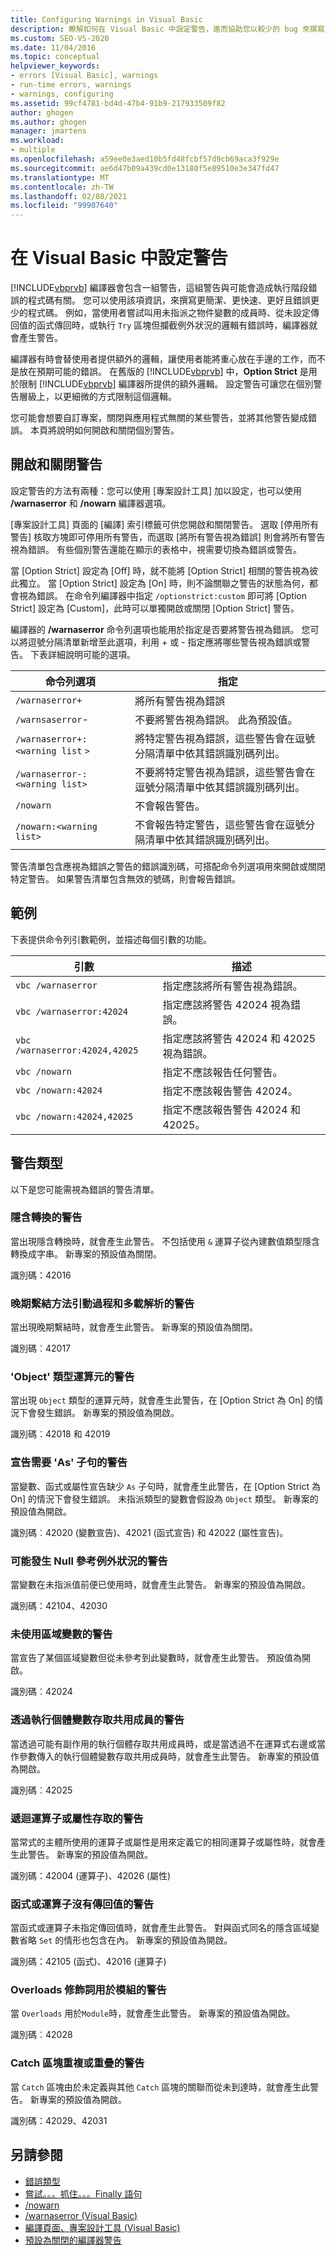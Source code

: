 ```yaml
---
title: Configuring Warnings in Visual Basic
description: 瞭解如何在 Visual Basic 中設定警告，進而協助您以較少的 bug 來撰寫更簡潔、更快速、更好的程式碼。
ms.custom: SEO-VS-2020
ms.date: 11/04/2016
ms.topic: conceptual
helpviewer_keywords:
- errors [Visual Basic], warnings
- run-time errors, warnings
- warnings, configuring
ms.assetid: 99cf4781-bd4d-47b4-91b9-217933509f82
author: ghogen
ms.author: ghogen
manager: jmartens
ms.workload:
- multiple
ms.openlocfilehash: a59ee0e3aed10b5fd48fcbf57d9cb69aca3f929e
ms.sourcegitcommit: ae6d47b09a439cd0e13180f5e89510e3e347fd47
ms.translationtype: MT
ms.contentlocale: zh-TW
ms.lasthandoff: 02/08/2021
ms.locfileid: "99907640"
---
```

# <a name="configuring-warnings-in-visual-basic"></a>在 Visual Basic 中設定警告

[!INCLUDE[vbprvb](../code-quality/includes/vbprvb_md.md)] 編譯器會包含一組警告，這組警告與可能會造成執行階段錯誤的程式碼有關。 您可以使用該項資訊，來撰寫更簡潔、更快速、更好且錯誤更少的程式碼。 例如，當使用者嘗試叫用未指派之物件變數的成員時、從未設定傳回值的函式傳回時，或執行 `Try` 區塊但攔截例外狀況的邏輯有錯誤時，編譯器就會產生警告。

編譯器有時會替使用者提供額外的邏輯，讓使用者能將重心放在手邊的工作，而不是放在預期可能的錯誤。 在舊版的 [!INCLUDE[vbprvb](../code-quality/includes/vbprvb_md.md)] 中，**Option Strict** 是用於限制 [!INCLUDE[vbprvb](../code-quality/includes/vbprvb_md.md)] 編譯器所提供的額外邏輯。 設定警告可讓您在個別警告層級上，以更細微的方式限制這個邏輯。

您可能會想要自訂專案，關閉與應用程式無關的某些警告，並將其他警告變成錯誤。 本頁將說明如何開啟和關閉個別警告。

## <a name="turning-warnings-off-and-on"></a>開啟和關閉警告
設定警告的方法有兩種：您可以使用 [專案設計工具] 加以設定，也可以使用 **/warnaserror** 和 **/nowarn** 編譯器選項。

[專案設計工具] 頁面的 [編譯] 索引標籤可供您開啟和關閉警告。 選取 [停用所有警告] 核取方塊即可停用所有警告，而選取 [將所有警告視為錯誤] 則會將所有警告視為錯誤。 有些個別警告還能在顯示的表格中，視需要切換為錯誤或警告。

當 [Option Strict] 設定為 [Off] 時，就不能將 [Option Strict] 相關的警告視為彼此獨立。 當 [Option Strict] 設定為 [On] 時，則不論關聯之警告的狀態為何，都會視為錯誤。 在命令列編譯器中指定 `/optionstrict:custom` 即可將 [Option Strict] 設定為 [Custom]，此時可以單獨開啟或關閉 [Option Strict] 警告。

編譯器的 **/warnaserror** 命令列選項也能用於指定是否要將警告視為錯誤。 您可以將逗號分隔清單新增至此選項，利用 + 或 - 指定應將哪些警告視為錯誤或警告。 下表詳細說明可能的選項。

|命令列選項|指定|
| - |---------------|
|`/warnaserror+`|將所有警告視為錯誤|
|`/warnsaserror`-|不要將警告視為錯誤。 此為預設值。|
|`/warnaserror+:<warning list` `>`|將特定警告視為錯誤，這些警告會在逗號分隔清單中依其錯誤識別碼列出。|
|`/warnaserror-:<warning list>`|不要將特定警告視為錯誤，這些警告會在逗號分隔清單中依其錯誤識別碼列出。|
|`/nowarn`|不會報告警告。|
|`/nowarn:<warning list>`|不會報告特定警告，這些警告會在逗號分隔清單中依其錯誤識別碼列出。|

警告清單包含應視為錯誤之警告的錯誤識別碼，可搭配命令列選項用來開啟或關閉特定警告。 如果警告清單包含無效的號碼，則會報告錯誤。

## <a name="examples"></a>範例
下表提供命令列引數範例，並描述每個引數的功能。

|引數|描述|
|--------------|-----------------|
|`vbc /warnaserror`|指定應該將所有警告視為錯誤。|
|`vbc /warnaserror:42024`|指定應該將警告 42024 視為錯誤。|
|`vbc /warnaserror:42024,42025`|指定應該將警告 42024 和 42025 視為錯誤。|
|`vbc /nowarn`|指定不應該報告任何警告。|
|`vbc /nowarn:42024`|指定不應該報告警告 42024。|
|`vbc /nowarn:42024,42025`|指定不應該報告警告 42024 和 42025。|

## <a name="types-of-warnings"></a>警告類型
以下是您可能需視為錯誤的警告清單。

### <a name="implicit-conversion-warning"></a>隱含轉換的警告
當出現隱含轉換時，就會產生此警告。 不包括使用 `&` 運算子從內建數值類型隱含轉換成字串。 新專案的預設值為關閉。

識別碼：42016

### <a name="late-bound-method-invocation-and-overload-resolution-warning"></a>晚期繫結方法引動過程和多載解析的警告
當出現晚期繫結時，就會產生此警告。 新專案的預設值為關閉。

識別碼︰42017

### <a name="operands-of-type-object-warnings"></a>'Object' 類型運算元的警告
當出現 `Object` 類型的運算元時，就會產生此警告，在 [Option Strict 為 On] 的情況下會發生錯誤。 新專案的預設值為開啟。

識別碼︰42018 和 42019

### <a name="declarations-require-as-clause-warnings"></a>宣告需要 'As' 子句的警告
當變數、函式或屬性宣告缺少 `As` 子句時，就會產生此警告，在 [Option Strict 為 On] 的情況下會發生錯誤。 未指派類型的變數會假設為 `Object` 類型。 新專案的預設值為開啟。

識別碼︰42020 (變數宣告)、42021 (函式宣告) 和 42022 (屬性宣告)。

### <a name="possible-null-reference-exception-warnings"></a>可能發生 Null 參考例外狀況的警告
當變數在未指派值前便已使用時，就會產生此警告。 新專案的預設值為開啟。

識別碼：42104、42030

### <a name="unused-local-variable-warning"></a>未使用區域變數的警告
當宣告了某個區域變數但從未參考到此變數時，就會產生此警告。 預設值為開啟。

識別碼︰42024

### <a name="access-of-shared-member-through-instance-variable-warning"></a>透過執行個體變數存取共用成員的警告
當透過可能有副作用的執行個體存取共用成員時，或是當透過不在運算式右邊或當作參數傳入的執行個體變數存取共用成員時，就會產生此警告。 新專案的預設值為開啟。

識別碼︰42025

### <a name="recursive-operator-or-property-access-warnings"></a>遞迴運算子或屬性存取的警告
當常式的主體所使用的運算子或屬性是用來定義它的相同運算子或屬性時，就會產生此警告。 新專案的預設值為開啟。

識別碼：42004 (運算子)、42026 (屬性)

### <a name="function-or-operator-without-return-value-warning"></a>函式或運算子沒有傳回值的警告
當函式或運算子未指定傳回值時，就會產生此警告。 對與函式同名的隱含區域變數省略 `Set` 的情形也包含在內。 新專案的預設值為開啟。

識別碼：42105 (函式)、42016 (運算子)

### <a name="overloads-modifier-used-in-a-module-warning"></a>Overloads 修飾詞用於模組的警告
當 `Overloads` 用於`Module`時，就會產生此警告。 新專案的預設值為開啟。

識別碼︰42028

### <a name="duplicate-or-overlapping-catch-blocks-warnings"></a>Catch 區塊重複或重疊的警告
當 `Catch` 區塊由於未定義與其他 `Catch` 區塊的關聯而從未到達時，就會產生此警告。 新專案的預設值為開啟。

識別碼：42029、42031

## <a name="see-also"></a>另請參閱

- [錯誤類型](/dotnet/visual-basic/programming-guide/language-features/error-types)
- [嘗試。。。抓住。。。Finally 語句](/dotnet/visual-basic/language-reference/statements/try-catch-finally-statement)
- [/nowarn](/dotnet/visual-basic/reference/command-line-compiler/nowarn)
- [/warnaserror (Visual Basic)](/dotnet/visual-basic/reference/command-line-compiler/warnaserror)
- [編譯頁面、專案設計工具 (Visual Basic) ](../ide/reference/compile-page-project-designer-visual-basic.md)
- [預設為關閉的編譯器警告](/cpp/preprocessor/compiler-warnings-that-are-off-by-default)
